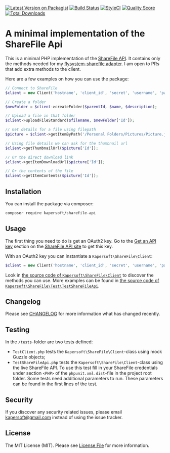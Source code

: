[![Latest Version on Packagist](https://img.shields.io/packagist/v/kapersoft/sharefile-api.svg?style=flat-square)](https://packagist.org/packages/kapersoft/sharefile-api)
[![Build Status](https://img.shields.io/travis/kapersoft/sharefile-api/master.svg?style=flat-square)](https://travis-ci.org/kapersoft/sharefile-api)
[![StyleCI](https://styleci.io/repos/101933034/shield?branch=master)](https://styleci.io/repos/101933034)
[![Quality Score](https://img.shields.io/scrutinizer/g/kapersoft/sharefile-api.svg?style=flat-square)](https://scrutinizer-ci.com/g/kapersoft/sharefile-api)
[![Total Downloads](https://img.shields.io/packagist/dt/kapersoft/sharefile-api.svg?style=flat-square)](https://packagist.org/packages/kapersoft/sharefile-api)

# A minimal implementation of the ShareFile Api
This is a minimal PHP implementation of the [ShareFile API](https://api.sharefile.com). It contains only the methods needed for my [flysystem-sharefile adapter](https://github.com/kapersoft/flysystem-sharefile). I am open to PRs that add extra methods to the client. 

Here are a few examples on how you can use the package:
```php
// Connect to ShareFile
$client = new Client('hostname', 'client_id', 'secret', 'username', 'password');

// Create a folder
$newFolder = $client->createFolder($parentId, $name, $description);

// Upload a file in that folder 
$client->uploadFileStandard($filename, $newFolder['Id']);

// Get details for a file using filepath
$picture = $client->getItemByPath('/Personal Folders/Pictures/Picture.jpg');

// Using file details we can ask for the thumbnail url
$client->getThumbnailUrl($picture['Id']);

// Or the direct download link
$client->getItemDownloadUrl($picture['Id']);

// Or the contents of the file
$client->getItemContents($picture['Id']);
```

## Installation
You can install the package via composer:
``` bash
composer require kapersoft/sharefile-api
```

## Usage
The first thing you need to do is get an OAuth2 key. Go to the [Get an API key](https://api.sharefile.com/rest/oauth2-request.aspx) section on the [ShareFile API site](https://api.sharefile.com/) to get this key.

With an OAuth2 key you can instantiate a `Kapersoft\ShareFile\Client`:
```php
$client = new Client('hostname', 'client_id', 'secret', 'username', 'password');
```

Look in [the source code of `Kapersoft\ShareFile\Client`](https://github.com/kapersoft/sharefile-api/blob/master/src/Client.php) to discover the methods you can use. More examples can be found in [the source code of `Kapersoft\ShareFile\Test\TestShareFileApi`](https://github.com/kapersoft/sharefile-api/blob/master/tests/TestShareFileApi.php).

## Changelog
Please see [CHANGELOG](CHANGELOG.md) for more information what has changed recently.

## Testing
In the `/tests`-folder are two tests defined:
- `TestClient.php` tests the `Kapersoft\ShareFile\Client`-class using mock Guzzle objects;
- `TestShareFileApi.php` tests the `Kapersoft\ShareFile\Client`-class using the live ShareFile API. To use this test fill in your ShareFile credentials under section `<PHP>` of the `phpunit.xml.dist`-file in the project root folder. Some tests need additional parameters to run. These parameters can be found in the first lines of the test.
 
## Security
If you discover any security related issues, please email kapersoft@gmail.com instead of using the issue tracker.

## License
The MIT License (MIT). Please see [License File](LICENSE.txt) for more information.
